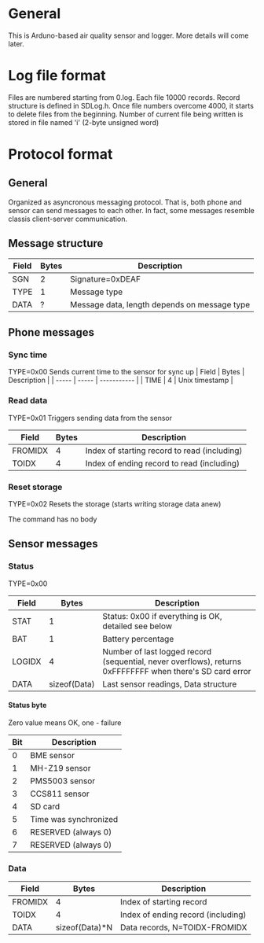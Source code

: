 # General
This is Arduno-based air quality sensor and logger. More details will come later.

# Log file format
Files are numbered starting from 0.log. Each file 10000 records. Record structure is defined in SDLog.h.
Once file numbers overcome 4000, it starts to delete files from the beginning.
Number of current file being written is stored in file named 'i' (2-byte unsigned word)

# Protocol format
## General
Organized as asyncronous messaging protocol. That is, both phone and sensor can send messages to each other. In fact, some messages resemble classis client-server communication.
## Message structure
| Field | Bytes | Description |
| ----- | ----- | ----------- |
| SGN | 2 | Signature=0xDEAF  |
| TYPE | 1 | Message type |
| DATA | ? | Message data, length depends on message type |

## Phone messages
### Sync time
TYPE=0x00
Sends current time to the sensor for sync up
| Field | Bytes | Description |
| ----- | ----- | ----------- |
| TIME | 4 | Unix timestamp |

### Read data
TYPE=0x01
Triggers sending data from the sensor

| Field | Bytes | Description |
| ----- | ----- | ----------- |
| FROMIDX | 4 | Index of starting record to read (including) |
| TOIDX | 4 | Index of ending record to read (including) |

### Reset storage
TYPE=0x02
Resets the storage (starts writing storage data anew)

The command has no body

## Sensor messages
### Status
TYPE=0x00

| Field | Bytes | Description |
| ----- | ----- | ----------- |
| STAT | 1 | Status:  0x00 if everything is OK, detailed see below |
| BAT | 1 | Battery percentage |
| LOGIDX | 4 | Number of last logged record (sequential, never overflows), returns 0xFFFFFFFF when there's SD card error |
| DATA | sizeof(Data) | Last sensor readings, Data structure |

#### Status byte
Zero value means OK, one - failure

| Bit | Description |
| ----- | ----------- |
| 0 | BME sensor |
| 1 | MH-Z19 sensor |
| 2 | PMS5003 sensor |
| 3 | CCS811 sensor |
| 4 | SD card |
| 5 | Time was synchronized |
| 6 | RESERVED (always 0) |
| 7 | RESERVED (always 0) |

### Data
| Field | Bytes | Description |
| ----- | ----- | ----------- |
| FROMIDX | 4 | Index of starting record |
| TOIDX | 4 | Index of ending record (including) |
| DATA | sizeof(Data)*N | Data records, N=TOIDX-FROMIDX |
